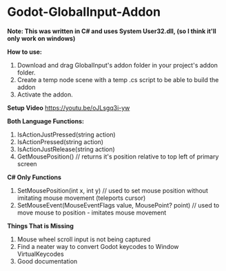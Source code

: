 # Godot-GlobalInput-Addon

**Note: This was written in C# and uses System User32.dll, (so I think it'll only work on windows)**

**How to use:**
1. Download and drag GlobalInput's addon folder in your project's addon folder.
2. Create a temp node scene with a temp .cs script to be able to build the addon
3. Activate the addon.

**Setup Video**
https://youtu.be/oJLsgq3i-yw

**Both Language Functions:**
1. IsActionJustPressed(string action)
2. IsActionPressed(string action)
3. IsActionJustRelease(string action)
4. GetMousePosition() // returns it's position relative to top left of primary screen

**C# Only Functions**
1. SetMousePosition(int x, int y) // used to set mouse position without imitating mouse movement (teleports cursor)
2. SetMouseEvent(MouseEventFlags value, MousePoint? point) // used to move mouse to position - imitates mouse movement


**Things That is Missing**
1. Mouse wheel scroll input is not being captured
2. Find a neater way to convert Godot keycodes to Window VirtualKeycodes
3. Good documentation
